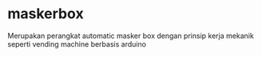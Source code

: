 # maskerbox
Merupakan perangkat automatic masker box dengan prinsip kerja mekanik seperti vending machine berbasis arduino
